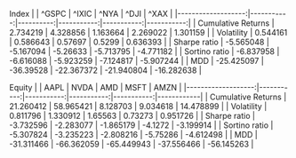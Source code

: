 Index
|                    |      ^GSPC |     ^IXIC |       ^NYA |       ^DJI |       ^XAX |
|-------------------:|-----------:|----------:|-----------:|-----------:|-----------:|
| Cumulative Returns |   2.734219 |  4.328856 |   1.163664 |   2.269022 |   1.301159 |
|         Volatility |   0.544161 |  0.586643 |    0.57697 |     0.5299 |   0.636393 |
|       Sharpe ratio |  -5.565048 | -5.167094 |   -5.26633 |  -5.713795 |  -4.771182 |
|      Sortino ratio |  -6.837958 | -6.616088 |  -5.923259 |  -7.124817 |  -5.907244 |
|                MDD | -25.425097 | -36.39528 | -22.367372 | -21.940804 | -16.282638 |

Equity
|                    |       AAPL |       NVDA |        AMD |       MSFT | AMZN       |
|-------------------:|-----------:|-----------:|-----------:|-----------:|------------|
| Cumulative Returns |  21.260412 |  58.965421 |   8.128703 |   9.034618 |  14.478899 |
|         Volatility |   0.811796 |   1.330912 |    1.65563 |    0.73273 |   0.951726 |
|       Sharpe ratio |  -3.732596 |  -2.283077 |  -1.865179 |    -4.1272 |  -3.199914 |
|      Sortino ratio |  -5.307824 |  -3.235223 |  -2.808216 |   -5.75286 |  -4.612498 |
|                MDD | -31.311466 | -66.362059 | -65.449943 | -37.556466 | -56.145263 |
